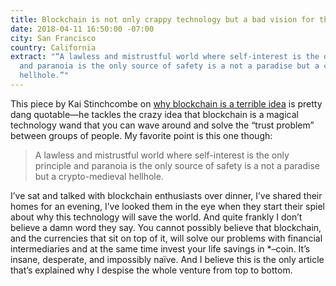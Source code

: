 ```yaml
---
title: Blockchain is not only crappy technology but a bad vision for the future
date: 2018-04-11 16:50:00 -07:00
city: San Francisco
country: California
extract: "“A lawless and mistrustful world where self-interest is the only principle
  and paranoia is the only source of safety is a not a paradise but a crypto-medieval
  hellhole.”"
---
```


This piece by Kai Stinchcombe on [why blockchain is a terrible idea](https://medium.com/@kaistinchcombe/decentralized-and-trustless-crypto-paradise-is-actually-a-medieval-hellhole-c1ca122efdec) is pretty dang quotable—he tackles the crazy idea that blockchain is a magical technology wand that you can wave around and solve the “trust problem” between groups of people. My favorite point is this one though:

> A lawless and mistrustful world where self-interest is the only principle and paranoia is the only source of safety is a not a paradise but a crypto-medieval hellhole.

I’ve sat and talked with blockchain enthusiasts over dinner, I’ve shared their homes for an evening, I’ve looked them in the eye when they start their spiel about why this technology will save the world. And quite frankly I don’t believe a damn word they say. You cannot possibly believe that blockchain, and the currencies that sit on top of it, will solve our problems with financial intermediaries and at the same time invest your life savings in *–coin. It’s insane, desperate, and impossibly naïve. And I believe this is the only article that’s explained why I despise the whole venture from top to bottom.
